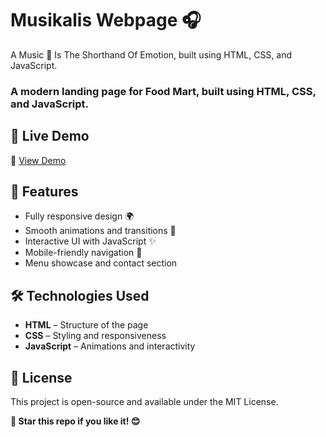 # Musikalis Webpage 🎧
A Music 🎵 Is The Shorthand Of Emotion, built using HTML, CSS, and JavaScript.


### A modern landing page for Food Mart, built using HTML, CSS, and JavaScript.

## 🚀 Live Demo

🔗 [View Demo](https://faresgherbawi.github.io/Musikalis/)


## 📌 Features

- Fully responsive design 🌍  
- Smooth animations and transitions 🎨  
- Interactive UI with JavaScript ✨  
- Mobile-friendly navigation 📱  
- Menu showcase and contact section   


## 🛠️ Technologies Used

- **HTML** – Structure of the page  
- **CSS** – Styling and responsiveness  
- **JavaScript** – Animations and interactivity  

## 📜 License
This project is open-source and available under the MIT License.

**🌟 Star this repo if you like it! 😊**


